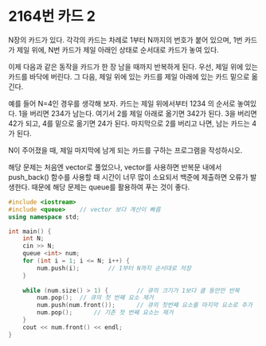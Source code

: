 # 2164번 카드 2

<aside>

N장의 카드가 있다. 각각의 카드는 차례로 1부터 N까지의 번호가 붙어 있으며, 1번 카드가 제일 위에, N번 카드가 제일 아래인 상태로 순서대로 카드가 놓여 있다.

이제 다음과 같은 동작을 카드가 한 장 남을 때까지 반복하게 된다. 우선, 제일 위에 있는 카드를 바닥에 버린다. 그 다음, 제일 위에 있는 카드를 제일 아래에 있는 카드 밑으로 옮긴다.

예를 들어 N=4인 경우를 생각해 보자. 카드는 제일 위에서부터 1234 의 순서로 놓여있다. 1을 버리면 234가 남는다. 여기서 2를 제일 아래로 옮기면 342가 된다. 3을 버리면 42가 되고, 4를 밑으로 옮기면 24가 된다. 마지막으로 2를 버리고 나면, 남는 카드는 4가 된다.

N이 주어졌을 때, 제일 마지막에 남게 되는 카드를 구하는 프로그램을 작성하시오.

</aside>

해당 문제는 처음엔 vector로 풀었으나, vector를 사용하면 반복문 내에서 push_back() 함수를 사용할 때 시간이 너무 많이 소요되서 백준에 제출하면 오류가 발생한다. 때문에 해당 문제는 queue를 활용하여 푸는 것이 좋다.

```cpp
#include <iostream>
#include <queue>	// vector 보다 계산이 빠름
using namespace std;

int main() {
	int N;
	cin >> N;
	queue <int> num;
	for (int i = 1; i <= N; i++) {
		num.push(i);		// 1부터 N까지 순서대로 저장
	}
	
	while (num.size() > 1) {		// 큐의 크기가 1보다 클 동안만 반복
		num.pop();	// 큐의 첫 번째 요소 제거
		num.push(num.front());		// 큐의 첫번째 요소를 마지막 요소로 추가
		num.pop();		// 기존 첫 번째 요소는 제거
	}
	cout << num.front() << endl;
}
```
